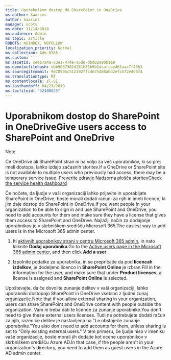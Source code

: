 ```yaml
---
title: Uporabnikom dostop do SharePoint in OneDrive
ms.author: kaarins
author: kaarins
manager: scotv
ms.date: 11/14/2018
ms.audience: Admin
ms.topic: article
ROBOTS: NOINDEX, NOFOLLOW
localization_priority: Normal
ms.collection: Adm_O365
ms.custom: ''
ms.assetid: cebb7a4a-33e1-474e-a5d0-dbd02a80b1e9
ms.openlocfilehash: ebb9037362d261b81b9b1dcafcbe461aac7f4963
ms.sourcegitcommit: 9d78905c512192ffc4675468abd2efc5f2e4baf4
ms.translationtype: MT
ms.contentlocale: sl-SI
ms.lasthandoff: 04/23/2019
ms.locfileid: "32400625"
---
```

# <a name="give-users-access-to-sharepoint-and-onedrive"></a><span data-ttu-id="9b949-102">Uporabnikom dostop do SharePoint in OneDrive</span><span class="sxs-lookup"><span data-stu-id="9b949-102">Give users access to SharePoint and OneDrive</span></span>

> [!NOTE]
> <span data-ttu-id="9b949-103">Če OneDrive ali SharePoint stran ni na voljo za več uporabnikov, ki so prej imeli dostopa, lahko izdajo začasnih storitev.</span><span class="sxs-lookup"><span data-stu-id="9b949-103">If a OneDrive or SharePoint site is not available to multiple users who previously had access, there may be a temporary service issue.</span></span> [<span data-ttu-id="9b949-104">Preverite zdravje Nadzorna plošča storitev</span><span class="sxs-lookup"><span data-stu-id="9b949-104">Check the service health dashboard</span></span>](https://portal.office.com/adminportal/home#/servicehealth)
  
<span data-ttu-id="9b949-105">Če hočete, da ljudje v vaši organizaciji lahko prijavite in uporabljate SharePoint in OneDrive, boste morali dodati računi za njih in imeti licenco, ki jim daje dostop do SharePoint in OneDrive.</span><span class="sxs-lookup"><span data-stu-id="9b949-105">If you want people in your organization to be able to sign in and use SharePoint and OneDrive, you need to add accounts for them and make sure they have a license that gives them access to SharePoint and OneDrive.</span></span> <span data-ttu-id="9b949-106">Najlažji način za dodajanje uporabnikov je v skrbniškem središču Microsoft 365.</span><span class="sxs-lookup"><span data-stu-id="9b949-106">The easiest way to add users is in the Microsoft 365 admin center.</span></span>
  
1. <span data-ttu-id="9b949-107">Iti [aktivnih uporabnikov strani v centru Microsoft 365 admin](https://portal.office.com/adminportal/home#/users), in nato kliknite **Dodaj uporabnika**.</span><span class="sxs-lookup"><span data-stu-id="9b949-107">Go to the [Active users page in the Microsoft 365 admin center](https://portal.office.com/adminportal/home#/users), and then click **Add a user**.</span></span>
    
2. <span data-ttu-id="9b949-108">Izpolnite podatke za uporabnika, in se prepričajte da pod **licencah izdelkov**, je dodeljeno licenco in **SharePoint Online** je izbran.</span><span class="sxs-lookup"><span data-stu-id="9b949-108">Fill in the information for the user, and make sure that under **Product licenses**, a license is assigned and **SharePoint Online** is selected.</span></span> 
    
<span data-ttu-id="9b949-109">Upoštevajte, da če dovolite zunanje delitev v vaši organizaciji, lahko uporabniki dostopajo SharePoint in OneDrive vsebino z ljudmi zunaj organizacije.</span><span class="sxs-lookup"><span data-stu-id="9b949-109">Note that if you allow external sharing in your organization, users can share SharePoint and OneDrive content with people outside the organization.</span></span> <span data-ttu-id="9b949-110">Vam ni treba dati te licence za zunanje uporabnike.</span><span class="sxs-lookup"><span data-stu-id="9b949-110">You don't need to give these external users licenses.</span></span> <span data-ttu-id="9b949-111">Tudi ne potrebujete dodati račun za njih, razen če delitev je nastavljena na "Le obstoječe zunanje uporabnike."</span><span class="sxs-lookup"><span data-stu-id="9b949-111">You also don't need to add accounts for them, unless sharing is set to "Only existing external users."</span></span> <span data-ttu-id="9b949-112">V tem primeru, če ljudje niso v imeniku vaše organizacije, boste morali jih dodajte kot ocene uporabnikov v skrbniškem središču Azure AD.</span><span class="sxs-lookup"><span data-stu-id="9b949-112">In that case, if the people aren't in your organization's directory, you need to add them as guest users in the Azure AD admin center.</span></span>
  

